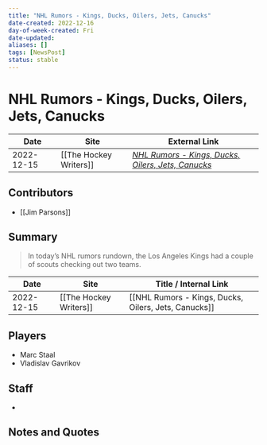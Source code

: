 ```yaml
---
title: "NHL Rumors - Kings, Ducks, Oilers, Jets, Canucks"
date-created: 2022-12-16
day-of-week-created: Fri
date-updated: 
aliases: []
tags: [NewsPost]
status: stable
---
```


# NHL Rumors - Kings, Ducks, Oilers, Jets, Canucks

| Date       | Site                   | External Link                                                                                                   |
| ---------- | ---------------------- | --------------------------------------------------------------------------------------------------------------- |
| 2022-12-15 | [[The Hockey Writers]] | [*NHL Rumors - Kings, Ducks, Oilers, Jets, Canucks*](https://thehockeywriters.com/nhl-rumors-december-15-2022/) |

## Contributors
- [[Jim Parsons]]

## Summary
> In today’s NHL rumors rundown, the Los Angeles Kings had a couple of scouts checking out two teams.

| Date       | Site                   | Title / Internal Link                                |
| ---------- | ---------------------- | ---------------------------------------------------- |
| 2022-12-15 | [[The Hockey Writers]] | [[NHL Rumors - Kings, Ducks, Oilers, Jets, Canucks]] |

## Players
- Marc Staal
- Vladislav Gavrikov

## Staff
- 

## Notes and Quotes

